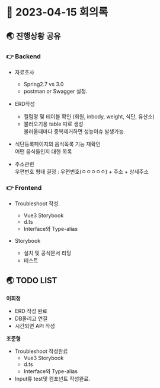 # 📑 2023-04-15 회의록

## 🌏 진행상황 공유

### 👉 Backend

- 자료조사

  - Spring2.7 vs 3.0
  - postman or Swagger 설정.

- ERD작성

  - 컬럼명 및 테이블 확인 (회원, inbody, weight, 식단, 유산소)
  - 불러오기용 table 따로 생성 <br/>불러올때마다 중복제거하면 성능이슈 발생가능.

- 식단등록페이지의 음식목록 기능 재확인 <br/>어떤 음식들인지 대한 목록

- 주소관련 <br/>우편번호 형태 결정 : 우편번호(ㅇㅇㅇㅇㅇ) + 주소 + 상세주소<br/>

  


### 👉 Frontend

- Troubleshoot 작성.
  - Vue3 Storybook
  - d.ts
  - Interface와 Type-alias

- Storybook
  - 설치 및 공식문서 리딩
  - 테스트




## 🌏 TODO LIST

**이희정**

* ERD 작성 완료
* DB올리고 연결
* 시간되면 API 작성



**조준형**

- Troubleshoot 작성완료
  - Vue3 Storybook
  - d.ts
  - Interface와 Type-alias
- Input류 test및 컴포넌트 작성완료.